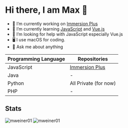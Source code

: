 # Hi there, I am Max 👋

- 🔭 I’m currently working on [Immersion Plus](https://github.com/mweiner01/immersion-plus)
- 🌱 I’m currently learning [JavaScript](https://developer.mozilla.org/en-US/docs/Web/JavaScript) and [Vue.js](https://vuejs.org/)
- 🤔 I’m looking for help with JavaScript especially Vue.js
- 🖥 I use macOS for coding.
- 💬 Ask me about anything

| Programming Language | Repositories |
| ------ | ------ |
| JavaScript | [Immersion Plus](https://github.com/mweiner01/immersion-plus) |
| Java | - |
| Python | All Private (for now) |
| PHP | - |

## Stats
![mweiner01](https://github-readme-stats.vercel.app/api?username=mweiner01&count_private=true&hide_border=true&show_icons=true&include_all_commits=true)
![mweiner01](https://github-readme-stats.vercel.app/api/top-langs/?username=mweiner01&layout=compact&hide_border=true)
